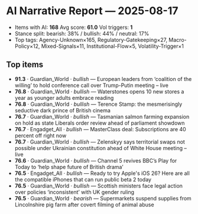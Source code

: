 # AI Narrative Report — 2025-08-17
- Items with AI: **168**   Avg score: **61.0**   Vol triggers: **1**
- Stance split: bearish: 38% / bullish: 44% / neutral: 17%
- Top tags: Agency-Unknown×165, Regulatory-Gatekeeping×27, Macro-Policy×12, Mixed-Signals×11, Institutional-Flow×5, Volatility-Trigger×1

## Top items
- **91.3** · Guardian_World · *bullish* — European leaders from ‘coalition of the willing’ to hold conference call over Trump-Putin meeting – live
- **76.8** · Guardian_World · *bullish* — Waterstones opens 10 new stores a year as younger adults embrace reading
- **76.8** · Guardian_World · *bullish* — Terence Stamp: the mesmerisingly seductive dark prince of British cinema
- **76.7** · Guardian_World · *bullish* — Tasmanian salmon farming expansion on hold as state Liberals order review ahead of parliament showdown
- **76.7** · Engadget_All · *bullish* — MasterClass deal: Subscriptions are 40 percent off right now
- **76.7** · Guardian_World · *bullish* — Zelenskyy says territorial swaps not possible under Ukrainian constitution ahead of White House meeting – live
- **76.6** · Guardian_World · *bullish* — Channel 5 revives BBC’s Play for Today to ‘help shape future of British drama’
- **76.5** · Engadget_All · *bullish* — Ready to try Apple's iOS 26? Here are all the compatible iPhones that can run public beta 2 today
- **76.5** · Guardian_World · *bullish* — Scottish ministers face legal action over policies ‘inconsistent’ with UK gender ruling
- **76.5** · Guardian_World · *bearish* — Supermarkets suspend supplies from Lincolnshire pig farm after covert filming of animal abuse